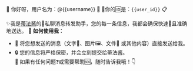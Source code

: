 🎉 你好呀，用户名为：@{{username}} 🤗 
🎉你的🆔是：`{{user_id}}`  📋
  
✨我是[蒂法酱](https://roor.zone.id/file/vip/KB21lHfb.jpg)的🤖私聊消息转发助手，您的每一条信息，我都会确保快速🚀且准确地送达。
🌈 **如何使用我**：  
- 💌 将您想发送的消息（文字💬、图片🖼、文件📁 或其他内容）直接发送给我。  
- 🔒 您的信息将严格保密，并会立刻提交给蒂法酱。   
🌟 如果有任何问题❓或需要帮助🆘，随时告诉我哦！👇
